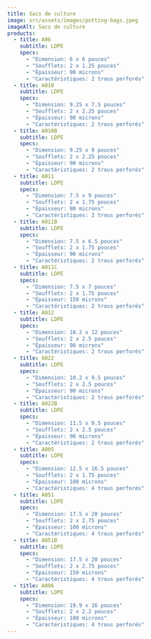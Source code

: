 ```yaml
---
title: Sacs de culture
image: src/assets/images/potting-bags.jpeg
imageAlt: Sacs de culture
products:
  - title: A06
    subtitle: LDPE
    specs:
      - "Dimension: 6 x 6 pouces"
      - "Soufflets: 2 x 1.25 pouces"
      - "Épaisseur: 90 microns"
      - "Caractéristiques: 2 trous perforés"
  - title: A010
    subtitle: LDPE
    specs:
      - "Dimension: 9.25 x 7.5 pouces"
      - "Soufflets: 2 x 2.25 pouces"
      - "Épaisseur: 90 microns"
      - "Caractéristiques: 2 trous perforés"
  - title: A010B
    subtitle: LDPE
    specs:
      - "Dimension: 9.25 x 9 pouces"
      - "Soufflets: 2 x 2.25 pouces"
      - "Épaisseur: 90 microns"
      - "Caractéristiques: 2 trous perforés"
  - title: A011
    subtitle: LDPE
    specs:
      - "Dimension: 7.5 x 9 pouces"
      - "Soufflets: 2 x 1.75 pouces"
      - "Épaisseur: 90 microns"
      - "Caractéristiques: 2 trous perforés"
  - title: A011B
    subtitle: LDPE
    specs:
      - "Dimension: 7.5 x 6.5 pouces"
      - "Soufflets: 2 x 1.75 pouces"
      - "Épaisseur: 90 microns"
      - "Caractéristiques: 2 trous perforés"
  - title: A011C
    subtitle: LDPE
    specs:
      - "Dimension: 7.5 x 7 pouces"
      - "Soufflets: 2 x 1.75 pouces"
      - "Épaisseur: 150 microns"
      - "Caractéristiques: 2 trous perforés"
  - title: A012
    subtitle: LDPE
    specs:
      - "Dimension: 10.2 x 12 pouces"
      - "Soufflets: 2 x 2.5 pouces"
      - "Épaisseur: 90 microns"
      - "Caractéristiques: 2 trous perforés"
  - title: A022
    subtitle: LDPE
    specs:
      - "Dimension: 10.2 x 9.5 pouces"
      - "Soufflets: 2 x 2.5 pouces"
      - "Épaisseur: 90 microns"
      - "Caractéristiques: 2 trous perforés"
  - title: A022B
    subtitle: LDPE
    specs:
      - "Dimension: 11.5 x 9.5 pouces"
      - "Soufflets: 2 x 2.5 pouces"
      - "Épaisseur: 90 microns"
      - "Caractéristiques: 2 trous perforés"
  - title: A005
    subtitle: LDPE
    specs:
      - "Dimension: 12.5 x 16.5 pouces"
      - "Soufflets: 2 x 1.75 pouces"
      - "Épaisseur: 100 microns"
      - "Caractéristiques: 4 trous perforés"
  - title: A051
    subtitle: LDPE
    specs:
      - "Dimension: 17.5 x 20 pouces"
      - "Soufflets: 2 x 2.75 pouces"
      - "Épaisseur: 100 microns"
      - "Caractéristiques: 4 trous perforés"
  - title: A051B
    subtitle: LDPE
    specs:
      - "Dimension: 17.5 x 20 pouces"
      - "Soufflets: 2 x 2.75 pouces"
      - "Épaisseur: 150 microns"
      - "Caractéristiques: 4 trous perforés"
  - title: A096
    subtitle: LDPE
    specs:
      - "Dimension: 19.9 x 16 pouces"
      - "Soufflets: 2 x 2.2 pouces"
      - "Épaisseur: 100 microns"
      - "Caractéristiques: 4 trous perforés"
---
```

